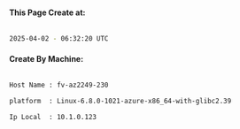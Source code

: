 
   
#### This Page Create at:

```bash

2025-04-02 - 06:32:20 UTC

```

#### Create By Machine:

```bash

Host Name : fv-az2249-230

platform  : Linux-6.8.0-1021-azure-x86_64-with-glibc2.39

Ip Local  : 10.1.0.123

```

